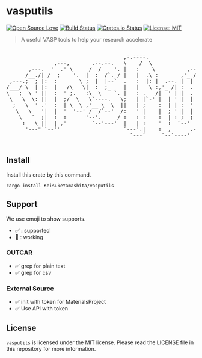 # vasputils

[![Open Source Love](https://badges.frapsoft.com/os/v1/open-source.svg?v=103)](https://github.com/ellerbrock/open-source-badges/)
[![Build Status](https://travis-ci.com/KeisukeYamashita/vasputils.svg?branch=master)](https://travis-ci.com/KeisukeYamashita/vasputils)
[![Crates.io Status](https://img.shields.io/badge/crate.io-0.0.4-orange.svg)](https://crates.io/crates/vasputils)
[![License: MIT](https://img.shields.io/badge/License-MIT-yellow.svg)](https://opensource.org/licenses/MIT)

> A useful VASP tools to help your research accelerate

<pre align="center">
                                                                     ,----,           ,--,   
                                     ,-.----.                      ,/   .`|        ,---.'|   
               ,---,       .--.--.   \    /  \                   ,`   .'  :   ,---,|   | :   
       ,---.  '  .' \     /  /    '. |   :    \          ,--,  ;    ;     /,`--.' |:   : |   
      /__./| /  ;    '.  |  :  /`. / |   |  .\ :       ,'_ /|.'___,/    ,' |   :  :|   ' :   
 ,---.;  ; |:  :       \ ;  |  |--`  .   :  |: |  .--. |  | :|    :     |  :   |  ';   ; '   
/___/ \  | |:  |   /\   \|  :  ;_    |   |   \ :,'_ /| :  . |;    |.';  ;  |   :  |'   | |__ 
\   ;  \ ' ||  :  ' ;.   :\  \    `. |   : .   /|  ' | |  . .`----'  |  |  '   '  ;|   | :.'|
 \   \  \: ||  |  ;/  \   \`----.   \;   | |`-' |  | ' |  | |    '   :  ;  |   |  |'   :    ;
  ;   \  ' .'  :  | \  \ ,'__ \  \  ||   | ;    :  | | :  ' ;    |   |  '  '   :  ;|   |  ./ 
   \   \   '|  |  '  '--' /  /`--'  /:   ' |    |  ; ' |  | '    '   :  |  |   |  ';   : ;   
    \   `  ;|  :  :      '--'.     / :   : :    :  | : ;  ; |    ;   |.'   '   :  ||   ,/    
     :   \ ||  | ,'        `--'---'  |   | :    '  :  `--'   \   '---'     ;   |.' '---'     
      '---" `--''                    `---'.|    :  ,      .-./             '---'             
                                       `---`     `--`----'                                   

</pre>

## Install

Install this crate by this command.

```
cargo install KeisukeYamashita/vasputils
```

## Support

We use emoji to show supports.

-  ✅ : supported
-  🚧 : working

### OUTCAR

- ✅ grep for plain text
- ✅ grep for csv

### External Source

- ✅ init with token for MaterialsProject
- ✅ Use API with token

## License

`vasputils` is licensed under the MIT license. Please read the LICENSE file in this repository for more information.